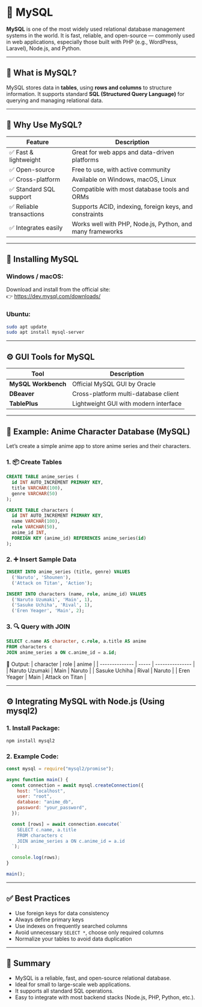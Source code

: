 # 🐬 MySQL

**MySQL** is one of the most widely used relational database management systems in the world. It is fast, reliable, and open-source — commonly used in web applications, especially those built with PHP (e.g., WordPress, Laravel), Node.js, and Python.

---

## 📖 What is MySQL?

MySQL stores data in **tables**, using **rows and columns** to structure information. It supports standard **SQL (Structured Query Language)** for querying and managing relational data.

---

## 📌 Why Use MySQL?

| Feature                  | Description                                               |
| ------------------------ | --------------------------------------------------------- |
| ✅ Fast & lightweight    | Great for web apps and data-driven platforms              |
| ✅ Open-source           | Free to use, with active community                        |
| ✅ Cross-platform        | Available on Windows, macOS, Linux                        |
| ✅ Standard SQL support  | Compatible with most database tools and ORMs              |
| ✅ Reliable transactions | Supports ACID, indexing, foreign keys, and constraints    |
| ✅ Integrates easily     | Works well with PHP, Node.js, Python, and many frameworks |

---

## 🔧 Installing MySQL

### Windows / macOS:

Download and install from the official site:  
👉 https://dev.mysql.com/downloads/

### Ubuntu:

```bash
sudo apt update
sudo apt install mysql-server
```

---

## ⚙️ GUI Tools for MySQL

| Tool                | Description                           |
| ------------------- | ------------------------------------- |
| **MySQL Workbench** | Official MySQL GUI by Oracle          |
| **DBeaver**         | Cross-platform multi-database client  |
| **TablePlus**       | Lightweight GUI with modern interface |

---

## 🧪 Example: Anime Character Database (MySQL)

Let’s create a simple anime app to store anime series and their characters.

### 1. 📦 Create Tables

```sql
CREATE TABLE anime_series (
  id INT AUTO_INCREMENT PRIMARY KEY,
  title VARCHAR(100),
  genre VARCHAR(50)
);

CREATE TABLE characters (
  id INT AUTO_INCREMENT PRIMARY KEY,
  name VARCHAR(100),
  role VARCHAR(50),
  anime_id INT,
  FOREIGN KEY (anime_id) REFERENCES anime_series(id)
);
```

### 2. ➕ Insert Sample Data

```sql
INSERT INTO anime_series (title, genre) VALUES
  ('Naruto', 'Shounen'),
  ('Attack on Titan', 'Action');

INSERT INTO characters (name, role, anime_id) VALUES
  ('Naruto Uzumaki', 'Main', 1),
  ('Sasuke Uchiha', 'Rival', 1),
  ('Eren Yeager', 'Main', 2);
```

### 3. 🔍 Query with JOIN

```sql
SELECT c.name AS character, c.role, a.title AS anime
FROM characters c
JOIN anime_series a ON c.anime_id = a.id;
```

📌 Output:
| character | role | anime |
| -------------- | ----- | --------------- |
| Naruto Uzumaki | Main | Naruto |
| Sasuke Uchiha | Rival | Naruto |
| Eren Yeager | Main | Attack on Titan |

---

## ⚙️ Integrating MySQL with Node.js (Using mysql2)

### 1. Install Package:

```bash
npm install mysql2
```

### 2. Example Code:

```js
const mysql = require("mysql2/promise");

async function main() {
  const connection = await mysql.createConnection({
    host: "localhost",
    user: "root",
    database: "anime_db",
    password: "your_password",
  });

  const [rows] = await connection.execute(`
    SELECT c.name, a.title
    FROM characters c
    JOIN anime_series a ON c.anime_id = a.id
  `);

  console.log(rows);
}

main();
```

---

## ✅ Best Practices

- Use foreign keys for data consistency
- Always define primary keys
- Use indexes on frequently searched columns
- Avoid unnecessary `SELECT *`, choose only required columns
- Normalize your tables to avoid data duplication

---

## 🧠 Summary

- MySQL is a reliable, fast, and open-source relational database.
- Ideal for small to large-scale web applications.
- It supports all standard SQL operations.
- Easy to integrate with most backend stacks (Node.js, PHP, Python, etc.).
